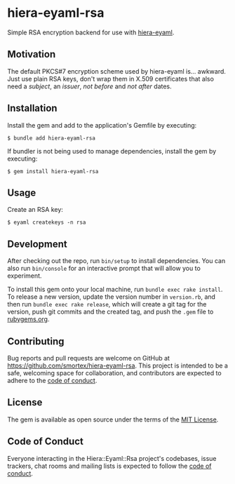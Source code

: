 # hiera-eyaml-rsa

Simple RSA encryption backend for use with [hiera-eyaml](https://github.com/voxpupuli/hiera-eyaml).

## Motivation

The default PKCS#7 encryption scheme used by hiera-eyaml is… awkward.  Just use plain RSA keys, don't wrap them in X.509 certificates that also need a *subject*, an *issuer*, *not before* and *not after* dates.

## Installation

Install the gem and add to the application's Gemfile by executing:

    $ bundle add hiera-eyaml-rsa

If bundler is not being used to manage dependencies, install the gem by executing:

    $ gem install hiera-eyaml-rsa

## Usage

Create an RSA key:

    $ eyaml createkeys -n rsa

## Development

After checking out the repo, run `bin/setup` to install dependencies. You can also run `bin/console` for an interactive prompt that will allow you to experiment.

To install this gem onto your local machine, run `bundle exec rake install`. To release a new version, update the version number in `version.rb`, and then run `bundle exec rake release`, which will create a git tag for the version, push git commits and the created tag, and push the `.gem` file to [rubygems.org](https://rubygems.org).

## Contributing

Bug reports and pull requests are welcome on GitHub at https://github.com/smortex/hiera-eyaml-rsa. This project is intended to be a safe, welcoming space for collaboration, and contributors are expected to adhere to the [code of conduct](https://github.com/smortex/hiera-eyaml-rsa/blob/main/CODE_OF_CONDUCT.md).

## License

The gem is available as open source under the terms of the [MIT License](https://opensource.org/licenses/MIT).

## Code of Conduct

Everyone interacting in the Hiera::Eyaml::Rsa project's codebases, issue trackers, chat rooms and mailing lists is expected to follow the [code of conduct](https://github.com/smortex/hiera-eyaml-rsa/blob/main/CODE_OF_CONDUCT.md).
